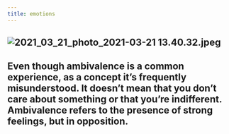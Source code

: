 ```yaml
---
title: emotions
---
```


## ![2021_03_21_photo_2021-03-21 13.40.32.jpeg](https://cdn.logseq.com/%2F76a092ee-fea0-471d-ac53-7ca67ccd9f8e915a441d-f353-4a57-920f-a0f89950d3502021_03_21_photo_2021-03-21%2013.40.32.jpeg?Expires=4769955678&Signature=UdJb5wXOVvTLm3WLWUVDMafwsCXoRIl4db4NG9XMmruO1lPfbCxpAAGZof0441Kf8vvDc~c6mof1hA3OcxbbNpmLga1pa6Ei-r1F43aeTfsohXJzYDnANBKzE0hxOrQApVv4D20DKr-EVw5~g711Ygn6OuGcPCYxmoNT783jQLhAL0NxyDhqSTwhVYOW8WxDTpYm6oSlWTNsTR4tcwgQkPh97PT-PYJAOAtnyLl0Nkjz77KV~V8fKcsqyIFaZR9o7YzTuHBBkpE9-fILr6FWoCGKWT0Ug0QGIqiWuALbHnPwln7xPfb~vuc7bB98kd39eDQaG7ZN3U5Au6sW1k0n3A__&Key-Pair-Id=APKAJE5CCD6X7MP6PTEA)
## Even though ambivalence is a common experience, as a concept it’s frequently misunderstood. It doesn’t mean that you don’t care about something or that you’re indifferent. Ambivalence refers to the presence of strong feelings, but in opposition.
